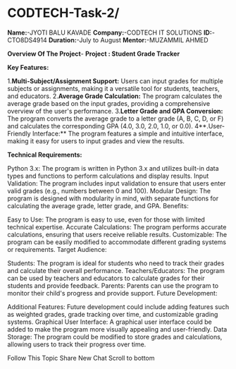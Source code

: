 # CODTECH-Task-2/
**Name:**-JYOTI BALU KAVADE
**Company:**-CODTECH IT SOLUTIONS
**ID:**-CTO8DS4914
**Duration:**-July to August
**Mentor:**-MUZAMMIL AHMED

**Overview Of The Project**-
**Project : Student Grade Tracker**


**Key Features:**

1.**Multi-Subject/Assignment Support:** Users can input grades for multiple subjects or assignments, making it a versatile tool for students, teachers, and educators.
2.**Average Grade Calculation:** The program calculates the average grade based on the input grades, providing a comprehensive overview of the user's performance.
3.**Letter Grade and GPA Conversion:** The program converts the average grade to a letter grade (A, B, C, D, or F) and calculates the corresponding GPA (4.0, 3.0, 2.0, 1.0, or 0.0).
4**.User-Friendly Interface:** The program features a simple and intuitive interface, making it easy for users to input grades and view the results.

**Technical Requirements:**

Python 3.x: The program is written in Python 3.x and utilizes built-in data types and functions to perform calculations and display results.
Input Validation: The program includes input validation to ensure that users enter valid grades (e.g., numbers between 0 and 100).
Modular Design: The program is designed with modularity in mind, with separate functions for calculating the average grade, letter grade, and GPA.
Benefits:

Easy to Use: The program is easy to use, even for those with limited technical expertise.
Accurate Calculations: The program performs accurate calculations, ensuring that users receive reliable results.
Customizable: The program can be easily modified to accommodate different grading systems or requirements.
Target Audience:

Students: The program is ideal for students who need to track their grades and calculate their overall performance.
Teachers/Educators: The program can be used by teachers and educators to calculate grades for their students and provide feedback.
Parents: Parents can use the program to monitor their child's progress and provide support.
Future Development:

Additional Features: Future development could include adding features such as weighted grades, grade tracking over time, and customizable grading systems.
Graphical User Interface: A graphical user interface could be added to make the program more visually appealing and user-friendly.
Data Storage: The program could be modified to store grades and calculations, allowing users to track their progress over time.



Follow This Topic
Share
New Chat
Scroll to bottom



